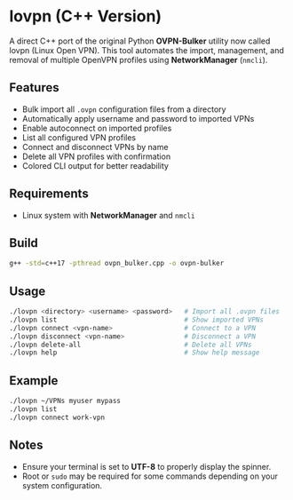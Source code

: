 # lovpn (C++ Version)

A direct C++ port of the original Python **OVPN-Bulker** utility now called lovpn (Linux Open VPN). This tool automates the import, management, and removal of multiple OpenVPN profiles using **NetworkManager** (`nmcli`). 

## Features
- Bulk import all `.ovpn` configuration files from a directory
- Automatically apply username and password to imported VPNs
- Enable autoconnect on imported profiles
- List all configured VPN profiles
- Connect and disconnect VPNs by name
- Delete all VPN profiles with confirmation
- Colored CLI output for better readability

## Requirements
- Linux system with **NetworkManager** and `nmcli`

## Build
```bash
g++ -std=c++17 -pthread ovpn_bulker.cpp -o ovpn-bulker
```

## Usage
```bash
./lovpn <directory> <username> <password>   # Import all .ovpn files
./lovpn list                                # Show imported VPNs
./lovpn connect <vpn-name>                  # Connect to a VPN
./lovpn disconnect <vpn-name>               # Disconnect a VPN
./lovpn delete-all                          # Delete all VPNs
./lovpn help                                # Show help message
```

## Example
```bash
./lovpn ~/VPNs myuser mypass
./lovpn list
./lovpn connect work-vpn
```

## Notes
- Ensure your terminal is set to **UTF-8** to properly display the spinner.
- Root or `sudo` may be required for some commands depending on your system configuration.
